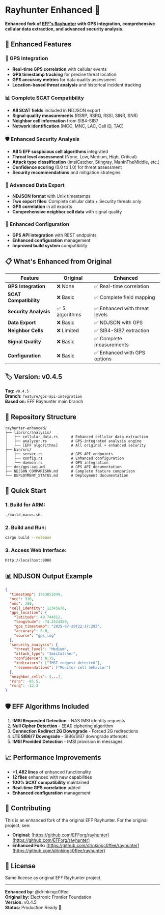 # Rayhunter Enhanced 🦎

**Enhanced fork of [EFF's Rayhunter](https://github.com/EFForg/rayhunter) with GPS integration, comprehensive cellular data extraction, and advanced security analysis.**

## 🚀 **Enhanced Features**

### 📍 **GPS Integration**
- **Real-time GPS correlation** with cellular events
- **GPS timestamp tracking** for precise threat location
- **GPS accuracy metrics** for data quality assessment
- **Location-based threat analysis** and historical incident tracking

### 📊 **Complete SCAT Compatibility**
- **All SCAT fields** included in NDJSON export
- **Signal quality measurements** (RSRP, RSRQ, RSSI, SINR, SNR)
- **Neighbor cell information** from SIB4-SIB7
- **Network identification** (MCC, MNC, LAC, Cell ID, TAC)

### 🛡️ **Enhanced Security Analysis**
- **All 5 EFF suspicious cell algorithms** integrated
- **Threat level assessment** (None, Low, Medium, High, Critical)
- **Attack type classification** (ImsiCatcher, Stingray, ManInTheMiddle, etc.)
- **Confidence scoring** (0.0 to 1.0) for threat assessment
- **Security recommendations** and mitigation strategies

### 📁 **Advanced Data Export**
- **NDJSON format** with Unix timestamps
- **Two export files**: Complete cellular data + Security threats only
- **GPS correlation** in all exports
- **Comprehensive neighbor cell data** with signal quality

### 🔧 **Enhanced Configuration**
- **GPS API integration** with REST endpoints
- **Enhanced configuration** management
- **Improved build system** compatibility

## 📋 **What's Enhanced from Original**

| Feature | Original | Enhanced |
|---------|----------|----------|
| **GPS Integration** | ❌ None | ✅ Real-time correlation |
| **SCAT Compatibility** | ❌ Basic | ✅ Complete field mapping |
| **Security Analysis** | ✅ 5 algorithms | ✅ Enhanced with threat levels |
| **Data Export** | ❌ Basic | ✅ NDJSON with GPS |
| **Neighbor Cells** | ❌ Limited | ✅ SIB4-SIB7 extraction |
| **Signal Quality** | ❌ Basic | ✅ Complete measurements |
| **Configuration** | ❌ Basic | ✅ Enhanced with GPS options |

## 🏷️ **Version: v0.4.5**

**Tag:** `v0.4.5`  
**Branch:** `feature/gps-api-integration`  
**Based on:** EFF Rayhunter main branch

## 🔗 **Repository Structure**

```
rayhunter-enhanced/
├── lib/src/analysis/
│   ├── cellular_data.rs      # Enhanced cellular data extraction
│   ├── analyzer.rs           # GPS-integrated analysis engine
│   └── [EFF algorithms]      # All original + enhanced security
├── bin/src/
│   ├── server.rs             # GPS API endpoints
│   ├── config.rs             # Enhanced configuration
│   └── daemon.rs             # GPS integration
├── doc/gps-api.md            # GPS API documentation
├── NDJSON_COMPARISON.md      # Complete feature comparison
└── DEPLOYMENT_STATUS.md      # Deployment documentation
```

## 🚀 **Quick Start**

### **1. Build for ARM:**
```bash
./build_macos.sh
```

### **2. Build and Run:**
```bash
cargo build --release
```

### **3. Access Web Interface:**
```
http://localhost:8080
```

## 📊 **NDJSON Output Example**

```json
{
  "timestamp": 1753051049,
  "mcc": 310,
  "mnc": 260,
  "cell_identity": 12345678,
  "gps_location": {
    "latitude": 40.744612,
    "longitude": -74.2524389,
    "gps_timestamp": "2025-07-20T22:37:29Z",
    "accuracy": 5.0,
    "source": "gps_log"
  },
  "security_analysis": {
    "threat_level": "Medium",
    "attack_type": "ImsiCatcher",
    "confidence": 0.75,
    "indicators": ["IMSI request detected"],
    "recommendations": ["Monitor cell behavior"]
  },
  "neighbor_cells": [...],
  "rsrp": -85.5,
  "rsrq": -12.3
}
```

## 🛡️ **EFF Algorithms Included**

1. **IMSI Requested Detection** - NAS IMSI identity requests
2. **Null Cipher Detection** - EEA0 ciphering algorithm
3. **Connection Redirect 2G Downgrade** - Forced 2G redirections
4. **LTE SIB6/7 Downgrade** - SIB6/SIB7 downgrade attempts
5. **IMSI Provided Detection** - IMSI provision in messages

## 📈 **Performance Improvements**

- **+1,482 lines** of enhanced functionality
- **12 files** enhanced with new capabilities
- **100% SCAT compatibility** maintained
- **Real-time GPS correlation** added
- **Enhanced configuration** management

## 🤝 **Contributing**

This is an enhanced fork of the original EFF Rayhunter. For the original project, see:
- **Original:** [https://github.com/EFForg/rayhunter](https://github.com/EFForg/rayhunter)
- **Enhanced Fork:** [https://github.com/drinkingc0ffee/rayhunter](https://github.com/drinkingc0ffee/rayhunter)

## 📄 **License**

Same license as original EFF Rayhunter project.

---

**Enhanced by:** @drinkingc0ffee  
**Original by:** Electronic Frontier Foundation  
**Version:** v0.4.5  
**Status:** Production Ready 🚀 